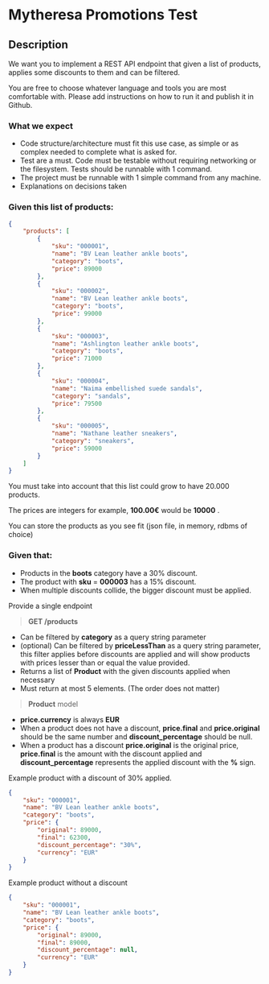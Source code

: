 # Mytheresa Promotions Test
## Description
We want you to implement a REST API endpoint that given a list of products, applies some discounts to them and can be filtered.

You are free to choose whatever language and tools you are most comfortable with. Please add instructions on how to run it and publish it in Github.

### What we expect
- Code structure/architecture must fit this use case, as simple or as complex needed to complete what is asked for.
- Test are a must. Code must be testable without requiring networking or the filesystem. Tests should be runnable with 1 command.
- The project must be runnable with 1 simple command from any machine.
- Explanations on decisions taken

### Given this list of products:
```json
{
    "products": [
        {
            "sku": "000001",
            "name": "BV Lean leather ankle boots",
            "category": "boots",
            "price": 89000
        },
        {
            "sku": "000002",
            "name": "BV Lean leather ankle boots",
            "category": "boots",
            "price": 99000
        },
        {
            "sku": "000003",
            "name": "Ashlington leather ankle boots",
            "category": "boots",
            "price": 71000
        },
        {
            "sku": "000004",
            "name": "Naima embellished suede sandals",
            "category": "sandals",
            "price": 79500
        },
        {
            "sku": "000005",
            "name": "Nathane leather sneakers",
            "category": "sneakers",
            "price": 59000
        }
    ]
}
```

You must take into account that this list could grow to have 20.000 products.

The prices are integers for example, **100.00€** would be **10000** .

You can store the products as you see fit (json file, in memory, rdbms of choice)

### Given that:

- Products in the **boots** category have a 30% discount.
- The product with **sku** = **000003** has a 15% discount.
- When multiple discounts collide, the bigger discount must be applied.

Provide a single endpoint
> **GET /products**

- Can be filtered by **category** as a query string parameter
- (optional) Can be filtered by **priceLessThan** as a query string parameter, this filter applies before discounts are applied and will show products with prices
lesser than or equal the value provided.
- Returns a list of **Product** with the given discounts applied when necessary
- Must return at most 5 elements. (The order does not matter)

> **Product** model

- **price.currency** is always **EUR**
- When a product does not have a discount, **price.final** and **price.original** should be the same number and **discount_percentage** should be null.
- When a product has a discount **price.original** is the original price, **price.final** is the amount with the discount applied and **discount_percentage**
represents the applied discount with the **%** sign.

Example product with a discount of 30% applied.

```json
{
    "sku": "000001",
    "name": "BV Lean leather ankle boots",
    "category": "boots",
    "price": {
        "original": 89000,
        "final": 62300,
        "discount_percentage": "30%",
        "currency": "EUR"
    }
}
```

Example product without a discount

```json
{
    "sku": "000001",
    "name": "BV Lean leather ankle boots",
    "category": "boots",
    "price": {
        "original": 89000,
        "final": 89000,
        "discount_percentage": null,
        "currency": "EUR"
    }
}
```
